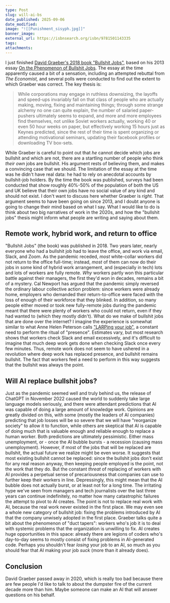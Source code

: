 ```yaml
---
type: Post
slug: will-ai-bs
date_published: 2025-09-06
date_modified:
image: "![[Punishment_sisyph.jpg]]"
banner_image:
external_url: https://isbnsearch.org/isbn/9781501143335
tags:
attachments:
---
```


I just finished [David Graeber's 2018 book "Bullshit Jobs"](https://isbnsearch.org/isbn/9781501143335), based on his 2013 essay [On the Phenomenon of Bullshit Jobs](https://davidgraeber.org/articles/on-the-phenomenon-of-bullshit-jobs-a-work-rant/). The essay at the time apparently caused a bit of a sensation, including an attempted rebuttal from *The Economist,* and several polls were conducted to find out the extent to which Graeber was correct.
The key thesis is:
> While corporations may engage in ruthless downsizing, the layoffs and speed-ups invariably fall on that class of people who are actually making, moving, fixing and maintaining things; through some strange alchemy no one can quite explain, the number of salaried paper-pushers ultimately seems to expand, and more and more employees find themselves, not unlike Soviet workers actually, working 40 or even 50 hour weeks on paper, but effectively working 15 hours just as Keynes predicted, since the rest of their time is spent organizing or attending motivational seminars, updating their facebook profiles or downloading TV box-sets.

While Graeber is careful to point out that *he* cannot decide which jobs are bullshit and which are not, there are a startling number of people who think *their own* jobs are bullshit. His argument rests of believing them, and makes a convincing case that we should. The limitation of the essay at the time was he didn't have real data: he had to rely on anecdotal accounts by bullshit-job holders. By the time the book was published, surveys had been conducted that show roughly 40%-50% of the population of both the US and UK believe that their own jobs have no social value of any kind and should not exist.
I don't want to discuss here whether Graeber is *right.* That argument seems to have been going on since 2013, and I doubt anyone is going to change their mind based on what I say. What I would like to do is think about two big narratives of work in the 2020s, and how the "bullshit jobs" thesis might inform what people are writing and saying about them.

## Remote work, hybrid work, and return to office

"Bullshit Jobs" (the book) was published in 2018. Two years later, nearly everyone who had a bullshit job had to leave the office, and work via email, Slack, and Zoom. As the pandemic receded, *most* white-collar workers did not return to the office full-time; instead, *most* of them can now do their jobs in some kind of hybrid work arrangement, and (especially in tech) lots and lots of workers are fully remote.
*Why* workers partly won this particular battle against their managers, the first they'd won in decades, remains a bit of a mystery. Cal Newport has argued that the pandemic simply reversed the ordinary labour collective action problem: since workers were already home, employers who demanded their return-to-office were faced with the loss of enough of their workforce that they blinked. In addition, so many people either moved or took new fully-remote jobs during the pandemic meant that there were plenty of workers who could not return, even if they had wanted to (which they mostly didn't).
What do we make of bullshit jobs that are done over the internet? I imagine the experience is somewhat similar to what Anne Helen Peterson calls ["LARPing your job"](https://annehelen.substack.com/p/larping-your-job), a constant need to perform the ritual of "presence". Estimates vary, but most research shows that workers check Slack and email excessively, and it's difficult to imagine that much deep work gets done when checking Slack once every few minutes. Thus, remote work does not seem to have ushered in a revolution where deep work has replaced presence, and bullshit remains bullshit. The fact that workers feel a need to perform in this way suggests that the bullshit was always the point.

## Will AI replace bullshit jobs?

Just as the pandemic seemed well and truly behind us, the release of ChatGPT in November 2022 caused the world to suddenly take large language models seriously, and there were attendant predictions that AI was capable of doing a large amount of knowledge work. Opinions are greatly divided on this, with some (mostly the leaders of AI companies) predicting that job losses will be so severe that we will have "reorganize society" to allow it to function, while others are skeptical that AI is capable of doing much that is valuable enough and reliable enough to replace a human worker.
Both predictions are ultimately pessimistic. Either mass unemployment, or - once the AI bubble bursts - a recession (causing mass unemployment). However, if most of the jobs that will be replaced are bullshit, the actual future we realize might be even worse. It suggests that most existing bullshit cannot be replaced: since the bullshit jobs don't exist for any real reason anyway, then keeping people employed is the point, not the work that they do. 
But the constant *threat* of replacing of workers with AI provides a perpetual sense of precariousness that companies can use to further keep their workers in line.
Depressingly, this might mean that the AI bubble does not actually burst, or at least not for a long time. The irritating hype we've seen from managers and tech journalists over the last three years can continue indefinitely, no matter how many catastrophic failures the attempt to pivot to AI creates. The point is not to replace real work with AI, because the real work never existed in the first place.
We may even see a whole new category of bullshit job: fixing the problems introduced by AI that the company unwisely adopted in the first place. Graeber talks quite a bit about the phenomenon of "duct tapers": workers who's job it is to deal with systemic problems that the organization is unwilling to fix. AI creates huge opportunities in this space: already there are legions of coders who's day-to-day seems to mostly consist of fixing problems in AI-generated code.
Perhaps you shouldn't fear *losing* your job to an AI, so much as you should fear that AI making your job *suck* (more than it already does).

## Conclusion

David Graeber passed away in 2020, which is really too bad because there are few people I'd like to talk to about the dumpster fire of the current decade more than him. Maybe someone can make an AI that will answer questions on his behalf.